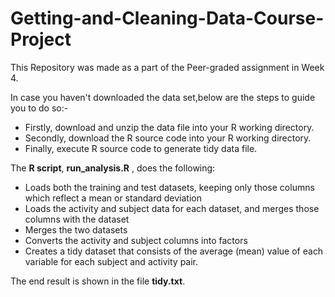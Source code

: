 # Getting-and-Cleaning-Data-Course-Project
This Repository was made as a part of the Peer-graded assignment in Week 4.

In case you haven't downloaded the data set,below are the steps to guide you to do so:-
* Firstly, download and unzip the data file into your R working directory.
* Secondly, download the R source code into your R working directory.
* Finally, execute R source code to generate tidy data file.

The **R script**, **run_analysis.R** , does the following:
* Loads both the training and test datasets, keeping only those columns which reflect a mean or standard deviation
* Loads the activity and subject data for each dataset, and merges those columns with the dataset
* Merges the two datasets
* Converts the activity and subject columns into factors
* Creates a tidy dataset that consists of the average (mean) value of each variable for each subject and activity pair.

The end result is shown in the file **tidy.txt**.
